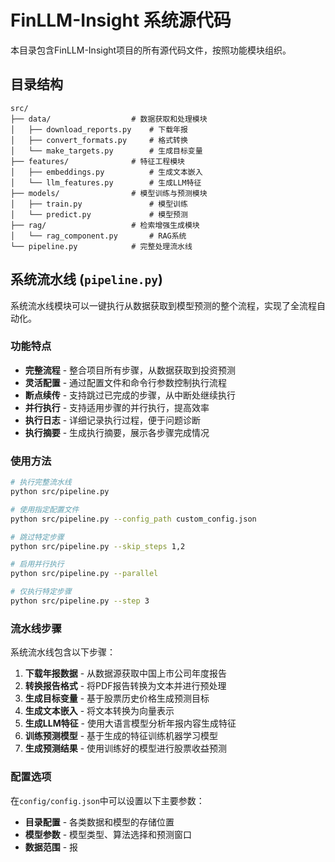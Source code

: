 # FinLLM-Insight 系统源代码

本目录包含FinLLM-Insight项目的所有源代码文件，按照功能模块组织。

## 目录结构

```
src/
├── data/                  # 数据获取和处理模块
│   ├── download_reports.py    # 下载年报
│   ├── convert_formats.py     # 格式转换
│   └── make_targets.py        # 生成目标变量
├── features/              # 特征工程模块
│   ├── embeddings.py          # 生成文本嵌入
│   └── llm_features.py        # 生成LLM特征
├── models/                # 模型训练与预测模块
│   ├── train.py               # 模型训练
│   └── predict.py             # 模型预测
├── rag/                   # 检索增强生成模块
│   └── rag_component.py       # RAG系统
└── pipeline.py            # 完整处理流水线
```

## 系统流水线 (`pipeline.py`)

系统流水线模块可以一键执行从数据获取到模型预测的整个流程，实现了全流程自动化。

### 功能特点

- **完整流程** - 整合项目所有步骤，从数据获取到投资预测
- **灵活配置** - 通过配置文件和命令行参数控制执行流程
- **断点续传** - 支持跳过已完成的步骤，从中断处继续执行
- **并行执行** - 支持适用步骤的并行执行，提高效率
- **执行日志** - 详细记录执行过程，便于问题诊断
- **执行摘要** - 生成执行摘要，展示各步骤完成情况

### 使用方法

```bash
# 执行完整流水线
python src/pipeline.py

# 使用指定配置文件
python src/pipeline.py --config_path custom_config.json

# 跳过特定步骤
python src/pipeline.py --skip_steps 1,2

# 启用并行执行
python src/pipeline.py --parallel

# 仅执行特定步骤
python src/pipeline.py --step 3
```

### 流水线步骤

系统流水线包含以下步骤：

1. **下载年报数据** - 从数据源获取中国上市公司年度报告
2. **转换报告格式** - 将PDF报告转换为文本并进行预处理
3. **生成目标变量** - 基于股票历史价格生成预测目标
4. **生成文本嵌入** - 将文本转换为向量表示
5. **生成LLM特征** - 使用大语言模型分析年报内容生成特征
6. **训练预测模型** - 基于生成的特征训练机器学习模型
7. **生成预测结果** - 使用训练好的模型进行股票收益预测

### 配置选项

在`config/config.json`中可以设置以下主要参数：

- **目录配置** - 各类数据和模型的存储位置
- **模型参数** - 模型类型、算法选择和预测窗口
- **数据范围** - 报

